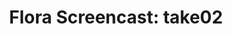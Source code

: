 ---
layout: default
category: bts
tags: ["unity"]
video: "https://player.vimeo.com/video/288032858?badge=0&amp;autopause=0&amp;player_id=0&amp;app_id=72231"
title: "Flora Screencast: take02"
thumbnail: "https://i.vimeocdn.com/video/723326159_295x166.jpg?r=pad"
---